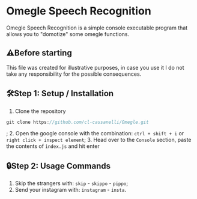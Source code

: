 # Omegle Speech Recognition 
Omegle Speech Recognition is a simple console executable program that allows you to "domotize" some omegle functions.

## ⚠️Before starting

This file was created for illustrative purposes, in case you use it I do not take any responsibility for the possible consequences.

## 🛠Step 1: Setup / Installation

1. Clone the repository
```javascript
git clone https://github.com/cl-cassanelli/Omegle.git
```
;
2. Open the google console with the combination: `ctrl + shift + i` or `right click + inspect element`;
3. Head over to the `Console` section, paste the contents of `index.js` and hit enter

## 🔒Step 2: Usage Commands
1. Skip the strangers with: `skip` - `skippo` - `pippo`;
2. Send your instagram with: `instagram` - `insta`.
